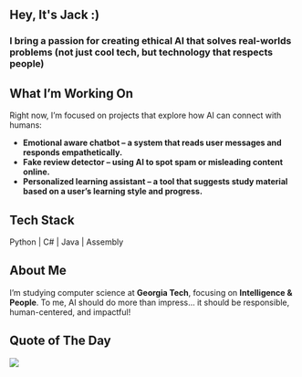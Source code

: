 ## Hey, It's Jack :)

### I bring a passion for creating **ethical AI that solves real-worlds problems** (not just cool tech, but technology that respects people)

## What I’m Working On  
Right now, I’m focused on projects that explore how AI can connect with humans:
- **Emotional aware chatbot – a system that reads user messages and responds empathetically.**  
- **Fake review detector – using AI to spot spam or misleading content online.**  
- **Personalized learning assistant – a tool that suggests study material based on a user’s learning style and progress.**  

## Tech Stack
Python | C# | Java | Assembly  

## About Me  
I’m studying computer science at **Georgia Tech**, focusing on **Intelligence & People**. To me, AI should do more than impress... it should be responsible, human-centered, and impactful!

## Quote of The Day
![](https://quotes-github-readme.vercel.app/api?type=horizontal&theme=radical)


